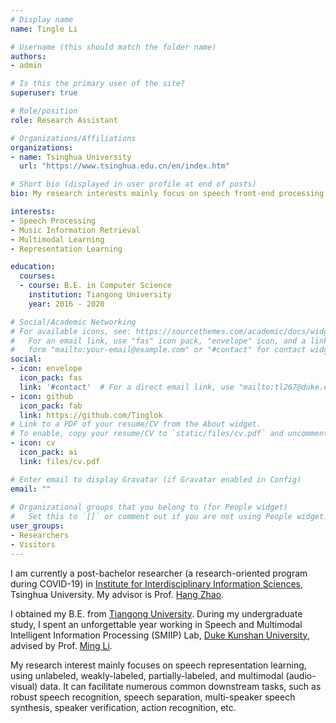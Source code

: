 ```yaml
---
# Display name
name: Tingle Li

# Username (this should match the folder name)
authors:
- admin

# Is this the primary user of the site?
superuser: true

# Role/position
role: Research Assistant

# Organizations/Affiliations
organizations:
- name: Tsinghua University
  url: "https://www.tsinghua.edu.cn/en/index.htm"

# Short bio (displayed in user profile at end of posts)
bio: My research interests mainly focus on speech front-end processing, including but not limited to separation, enhancement and reverberation.

interests:
- Speech Processing
- Music Information Retrieval
- Multimodal Learning
- Representation Learning

education:
  courses:
  - course: B.E. in Computer Science
    institution: Tiangong University
    year: 2016 - 2020

# Social/Academic Networking
# For available icons, see: https://sourcethemes.com/academic/docs/widgets/#icons
#   For an email link, use "fas" icon pack, "envelope" icon, and a link in the
#   form "mailto:your-email@example.com" or "#contact" for contact widget.
social:
- icon: envelope
  icon_pack: fas
  link: '#contact'  # For a direct email link, use "mailto:tl267@duke.edu".
- icon: github
  icon_pack: fab
  link: https://github.com/Tinglok
# Link to a PDF of your resume/CV from the About widget.
# To enable, copy your resume/CV to `static/files/cv.pdf` and uncomment the lines below.  
- icon: cv
  icon_pack: ai
  link: files/cv.pdf

# Enter email to display Gravatar (if Gravatar enabled in Config)
email: ""
  
# Organizational groups that you belong to (for People widget)
#   Set this to `[]` or comment out if you are not using People widget.  
user_groups:
- Researchers
- Visitors
---
```


I am currently a post-bachelor researcher (a research-oriented program during COVID-19) in [Institute for Interdisciplinary Information Sciences](https://iiis.tsinghua.edu.cn/en/), Tsinghua University. My advisor is Prof. [Hang Zhao](http://people.csail.mit.edu/hangzhao/).

I obtained my B.E. from [Tiangong University](http://en.tiangong.edu.cn/). During my undergraduate study, I spent an unforgettable year working in Speech and Multimodal Intelligent Information Processing (SMIIP) Lab, [Duke Kunshan University](https://dukekunshan.edu.cn/en), advised by Prof. [Ming Li](https://scholars.duke.edu/person/MingLi). 

My research interest mainly focuses on speech representation learning, using unlabeled, weakly-labeled, partially-labeled, and multimodal (audio-visual) data. It can facilitate numerous common downstream tasks, such as robust speech recognition, speech separation, multi-speaker speech synthesis, speaker verification, action recognition, etc.
